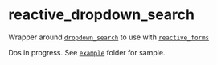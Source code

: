 # reactive_dropdown_search

Wrapper around [`dropdown_search`](https://pub.dev/packages/dropdown_search) to use with [`reactive_forms`](https://pub.dev/packages/reactive_forms)

Dos in progress. See [`example`](https://github.com/artflutter/reactive_forms_widgets/tree/master/packages/reactive_dropdown_search/example) folder for sample.